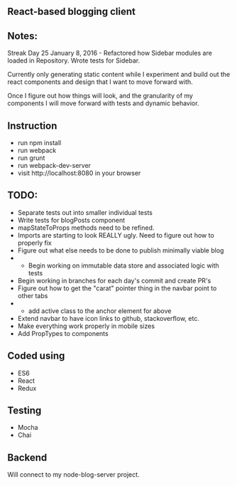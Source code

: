 ## React-based blogging client

## Notes:
Streak Day 25
January 8, 2016 - Refactored how Sidebar modules are loaded in Repository.
Wrote tests for Sidebar.

Currently only generating static content while I experiment and build out the
react components and design that I want to move forward with.

Once I figure out how things will look, and the granularity of my components
I will move forward with tests and dynamic behavior.

## Instruction
- run npm install
- run webpack
- run grunt
- run webpack-dev-server
- visit http://localhost:8080 in your browser

## TODO:
- Separate tests out into smaller individual tests
- Write tests for blogPosts component
- mapStateToProps methods need to be refined.
- Imports are starting to look REALLY ugly. Need to figure out how to properly fix
- Figure out what else needs to be done to publish minimally viable blog
- - Begin working on immutable data store and associated logic with tests
- Begin working in branches for each day's commit and create PR's
- Figure out how to get the "carat" pointer thing in the navbar point to other tabs
- - add active class to the anchor element for above
- Extend navbar to have icon links to github, stackoverflow, etc.
- Make everything work properly in mobile sizes
- Add PropTypes to components

## Coded using
- ES6
- React
- Redux

## Testing
- Mocha
- Chai

## Backend
Will connect to my node-blog-server project.
